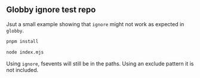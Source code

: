 ## Globby ignore test repo

Jsut a small example showing that `ignore` might not work as expected in `globby`.

```sh
pnpm install
```

```sh
node index.mjs
```

Using `ignore`, fsevents will still be in the paths. Using an exclude pattern it is not included.